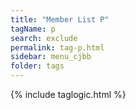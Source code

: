 ```yaml
---
title: "Member List P"
tagName: p
search: exclude
permalink: tag-p.html
sidebar: menu_cjbb
folder: tags
---
```

{% include taglogic.html %}
